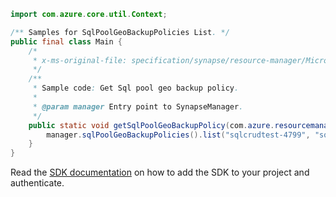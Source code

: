 ```java
import com.azure.core.util.Context;

/** Samples for SqlPoolGeoBackupPolicies List. */
public final class Main {
    /*
     * x-ms-original-file: specification/synapse/resource-manager/Microsoft.Synapse/stable/2021-06-01/examples/SqlPoolGeoBackupPolicies_List.json
     */
    /**
     * Sample code: Get Sql pool geo backup policy.
     *
     * @param manager Entry point to SynapseManager.
     */
    public static void getSqlPoolGeoBackupPolicy(com.azure.resourcemanager.synapse.SynapseManager manager) {
        manager.sqlPoolGeoBackupPolicies().list("sqlcrudtest-4799", "sqlcrudtest-5961", "testdw", Context.NONE);
    }
}
```

Read the [SDK documentation](https://github.com/Azure/azure-sdk-for-java/blob/azure-resourcemanager-synapse_1.0.0-beta.6/sdk/synapse/azure-resourcemanager-synapse/README.md) on how to add the SDK to your project and authenticate.

